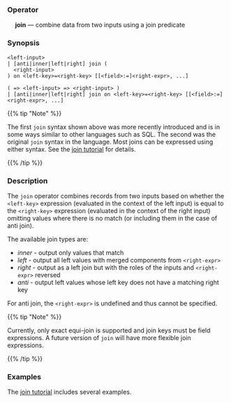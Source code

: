 ### Operator

&emsp; **join** &mdash; combine data from two inputs using a join predicate

### Synopsis

```
<left-input>
| [anti|inner|left|right] join (
  <right-input>
) on <left-key>=<right-key> [[<field>:=]<right-expr>, ...]

( => <left-input> => <right-input> )
| [anti|inner|left|right] join on <left-key>=<right-key> [[<field>:=]<right-expr>, ...]
```

{{% tip "Note" %}}

The first `join` syntax shown above was more recently introduced and is in some
ways similar to other languages such as SQL.  The second was the original `join`
syntax in the language.  Most joins can be expressed using either syntax.  See the
[join tutorial](../../tutorials/join.md)
for details.

{{% /tip %}}

### Description

The `join` operator combines records from two inputs based on whether
the `<left-key>` expression (evaluated in the context of the left input)
is equal to the `<right-key>` expression (evaluated in the context of
the right input) omitting values where there is no match (or including them
in the case of anti join).

The available join types are:
* _inner_ - output only values that match
* _left_ - output all left values with merged components from `<right-expr>`
* _right_ - output as a left join but with the roles of the inputs and `<right-expr>` reversed
* _anti_ - output left values whose left key does not have a matching right key

For anti join, the `<right-expr>` is undefined and thus cannot be specified.

{{% tip "Note" %}}

Currently, only exact equi-join is supported and join keys must be field
expressions. A future version of `join` will have more flexible join
expressions.

{{% /tip %}}

### Examples

The [join tutorial](../../tutorials/join.md) includes several examples.
